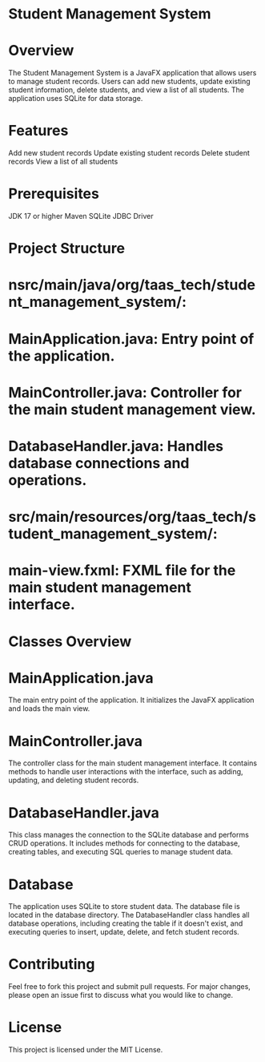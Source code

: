 # Student Management System
# Overview
The Student Management System is a JavaFX application that allows users to manage student records. Users can add new students, update existing student information, delete students, and view a list of all students. The application uses SQLite for data storage.

# Features
Add new student records
Update existing student records
Delete student records
View a list of all students

# Prerequisites
JDK 17 or higher
Maven
SQLite JDBC Driver


# Project Structure
# nsrc/main/java/org/taas_tech/student_management_system/:
# MainApplication.java: Entry point of the application.
# MainController.java: Controller for the main student management view.
# DatabaseHandler.java: Handles database connections and operations.
# src/main/resources/org/taas_tech/student_management_system/:
# main-view.fxml: FXML file for the main student management interface.

# Classes Overview
# MainApplication.java
The main entry point of the application. It initializes the JavaFX application and loads the main view.

# MainController.java
The controller class for the main student management interface. It contains methods to handle user interactions with the interface, such as adding, updating, and deleting student records.

# DatabaseHandler.java
This class manages the connection to the SQLite database and performs CRUD operations. It includes methods for connecting to the database, creating tables, and executing SQL queries to manage student data.

# Database
The application uses SQLite to store student data. The database file is located in the database directory. The DatabaseHandler class handles all database operations, including creating the table if it doesn't exist, and executing queries to insert, update, delete, and fetch student records.

# Contributing
Feel free to fork this project and submit pull requests. For major changes, please open an issue first to discuss what you would like to change.

# License
This project is licensed under the MIT License.
